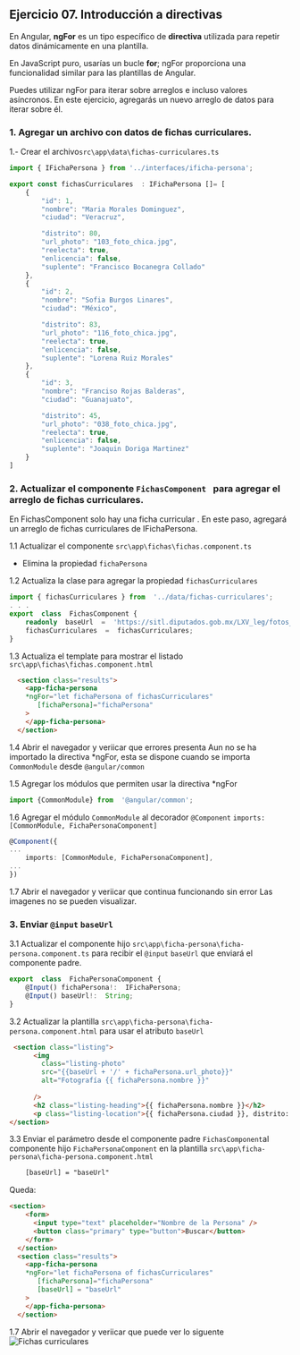 
## Ejercicio 07. Introducción a directivas

En Angular, **ngFor** es un tipo específico de **directiva** utilizada para repetir datos dinámicamente en una plantilla. 

En JavaScript puro, usarías un bucle **for**; ngFor proporciona una funcionalidad similar para las plantillas de Angular.

Puedes utilizar ngFor para iterar sobre arreglos e incluso valores asíncronos. En este ejercicio, agregarás un nuevo arreglo de datos para iterar sobre él.

### 1. Agregar un archivo con datos de fichas curriculares.
1.- Crear el archivo`src\app\data\fichas-curriculares.ts`
```typescript
import { IFichaPersona } from '../interfaces/ificha-persona';

export const fichasCurriculares  : IFichaPersona []= [  
    {
        "id": 1,
        "nombre": "Maria Morales Dominguez",
        "ciudad": "Veracruz",

        "distrito": 80,
        "url_photo": "103_foto_chica.jpg",
        "reelecta": true,
        "enlicencia": false,
        "suplente": "Francisco Bocanegra Collado"
    },
    {
        "id": 2,
        "nombre": "Sofia Burgos Linares",
        "ciudad": "México",

        "distrito": 83,
        "url_photo": "116_foto_chica.jpg",
        "reelecta": true,
        "enlicencia": false,
        "suplente": "Lorena Ruiz Morales"
    },
    {
        "id": 3,
        "nombre": "Franciso Rojas Balderas",
        "ciudad": "Guanajuato",

        "distrito": 45,
        "url_photo": "038_foto_chica.jpg",
        "reelecta": true,
        "enlicencia": false,
        "suplente": "Joaquin Doriga Martinez"
    }
]
```


### 2. Actualizar el componente  `FichasComponent ` para agregar el arreglo de fichas curriculares.

En FichasComponent solo hay una ficha curricular . En este paso, agregará un arreglo de fichas curriculares de IFichaPersona.

1.1 Actualizar el componente  `src\app\fichas\fichas.component.ts`
- Elimina la propiedad  `fichaPersona`

1.2 Actualiza la clase para agregar la propiedad `fichasCurriculares`

```typescript
import { fichasCurriculares } from  '../data/fichas-curriculares';
. . . 
export  class  FichasComponent {
	readonly  baseUrl  =  'https://sitl.diputados.gob.mx/LXV_leg/fotos_lxvconfondo';
	fichasCurriculares  =  fichasCurriculares;
}
```
1.3 Actualiza el template para mostrar el listado `src\app\fichas\fichas.component.html`
```html
  <section class="results">
    <app-ficha-persona
    *ngFor="let fichaPersona of fichasCurriculares"
       [fichaPersona]="fichaPersona"
    >  
    </app-ficha-persona>
  </section>
```
1.4 Abrir el navegador y veriicar que errores presenta
Aun no se ha importado la directiva *ngFor, esta se dispone cuando se importa  `CommonModule` desde `@angular/common`

1.5 Agregar los módulos que permiten usar la directiva *ngFor

```typescript
import {CommonModule} from  '@angular/common';
```

1.6 Agregar el módulo `CommonModule` al decorador `@Component`
`imports: [CommonModule, FichaPersonaComponent]`

```typescript
@Component({
...
	imports: [CommonModule, FichaPersonaComponent],
...
})
```
1.7 Abrir el navegador y veriicar que continua funcionando sin error
Las imagenes no se pueden visualizar.

### 3. Enviar `@input` `baseUrl` 

3.1 Actualizar el componente hijo `src\app\ficha-persona\ficha-persona.component.ts` para recibir  el `@input` `baseUrl` que enviará el componente padre. 
```typescript
export  class  FichaPersonaComponent {
	@Input() fichaPersona!:  IFichaPersona;
	@Input() baseUrl!:  String;
}
```
3.2 Actualizar la plantilla  `src\app\ficha-persona\ficha-persona.component.html` para usar el atributo `baseUrl`

```html
 <section class="listing">
      <img
        class="listing-photo"
        src="{{baseUrl + '/' + fichaPersona.url_photo}}"
        alt="Fotografía {{ fichaPersona.nombre }}"
        
      />
      <h2 class="listing-heading">{{ fichaPersona.nombre }}</h2>
      <p class="listing-location">{{ fichaPersona.ciudad }}, distrito: {{ fichaPersona.distrito }}</p>
</section>
```
3.3 Enviar el parámetro desde el componente padre `FichasComponent`al componente hijo `FichaPersonaComponent` en la plantilla `src\app\ficha-persona\ficha-persona.component.html`
```html
	[baseUrl] = "baseUrl"
```

Queda: 
```html
<section>
    <form>
      <input type="text" placeholder="Nombre de la Persona" />
      <button class="primary" type="button">Buscar</button>
    </form>
  </section>
  <section class="results">
    <app-ficha-persona
    *ngFor="let fichaPersona of fichasCurriculares"
       [fichaPersona]="fichaPersona"
       [baseUrl] = "baseUrl"
    >  
    </app-ficha-persona>
  </section>
```
1.7 Abrir el navegador y veriicar que puede ver lo siguente
![Fichas curriculares](https://i.imgur.com/R5UPTqI.jpeg)

<!--stackedit_data:
eyJoaXN0b3J5IjpbOTQzMjgzMDY4LDE1MjQxOTM3NDgsLTI5MT
A4NjA5NywtMTg5ODAzNzMxNywtMjExMDc1OTkyLC0xMDg1MzYz
NzMxLC01MDE2NDc2MTUsMTA2MDkwMDg1MCwtODAwMDI3Njc3XX
0=
-->
